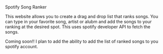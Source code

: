 Spotify Song Ranker

This website allows you to create a drag and drop list that ranks songs. You can type in your favorite song, artist or alubm and add the songs to your ranking at the desired spot. This uses spotify developer API to fetch the songs.

Coming soon!!
I plan to add the ability to add the list of ranked songs to you spotify account.
